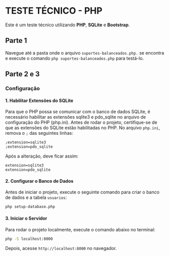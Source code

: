# TESTE TÉCNICO - PHP

Este é um teste técnico utilizando **PHP**, **SQLite** e **Bootstrap**.

## Parte 1

Navegue até a pasta onde o arquivo `suportes-balanceados.php.` se encontra e execute o comando `php suportes-balanceados.php` para testá-lo.

## Parte 2 e 3

### Configuração

#### 1. Habilitar Extensões do SQLite

Para que o PHP possa se comunicar com o banco de dados SQLite, é necessário habilitar as extensões sqlite3 e pdo_sqlite no arquivo de configuração do PHP (php.ini).
Antes de rodar o projeto, certifique-se de que as extensões do SQLite estão habilitadas no PHP. No arquivo `php.ini`, remova o `;` das seguintes linhas:

```
;extension=sqlite3
;extension=pdo_sqlite
```

Após a alteração, deve ficar assim:

```
extension=sqlite3
extension=pdo_sqlite
```

#### 2. Configurar o Banco de Dados

Antes de iniciar o projeto, execute o seguinte comando para criar o banco de dados e a tabela `usuarios`:

```sh
php setup-database.php
```

#### 3. Iniciar o Servidor

Para rodar o projeto localmente, execute o comando abaixo no terminal:

```sh
php -S localhost:8000
```

Depois, acesse `http://localhost:8000` no navegador.
